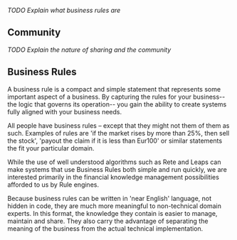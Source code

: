 _TODO Explain what business rules are_

## Community ##

_TODO Explain the nature of sharing and the community_

## Business Rules ##

A business rule is a compact and simple statement that represents some important aspect of a business. By capturing the rules for your business--the logic that governs its operation-- you gain the ability to create systems fully aligned with your
business needs.

All people have business rules – except that they might not them of them as such.
Examples of rules are 'if the market rises by more than 25%, then sell the stock', 'payout the claim if it is less than Eur100' or similar statements the fit your particular domain.

While the use of well understood algorithms such as Rete and Leaps can make
systems that use Business Rules both simple and run quickly, we are interested
primarily in the financial knowledge management possibilities afforded to us by Rule
engines.

Because business rules can be written in 'near English' language, not hidden in code,
they are much more meaningful to non-technical domain experts. In this format, the
knowledge they contain is easier to manage, maintain and share. They also carry the
advantage of separating the meaning of the business from the actual technical
implementation.


















<br /><br /><br /><br /><br /><br /><br /><br /><br /><br /><br /><br /><br /><br /><br />